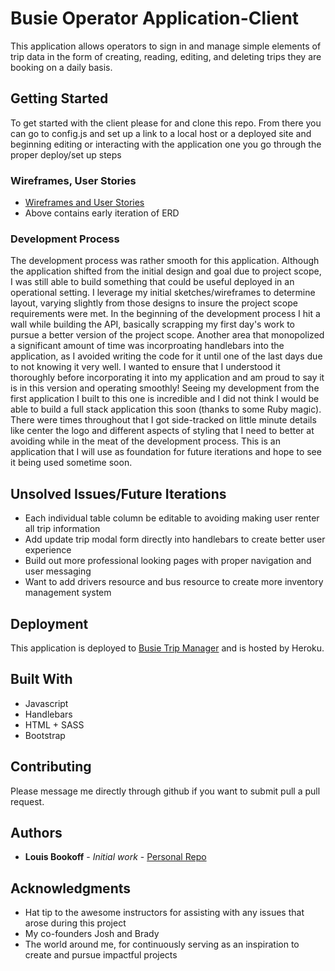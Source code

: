 # Busie Operator Application-Client

This application allows operators to sign in and manage simple elements of trip data in the form of creating, reading, editing, and deleting trips they are booking on a daily basis.

## Getting Started

To get started with the client please for and clone this repo. From there you can go to config.js and set up a link to a local host or a deployed site and beginning editing or interacting with the application one you go through the proper deploy/set up steps

### Wireframes, User Stories

* [Wireframes and User Stories](https://imgur.com/a/PpmSF)
* Above contains early iteration of ERD

### Development Process
The development process was rather smooth for this application.  Although the application shifted from the initial design and goal due to project scope, I was still able to build something that could be useful deployed in an operational setting.  I leverage my initial sketches/wireframes to determine layout, varying slightly from those designs to insure the project scope requirements were met.  In the beginning of the development process I hit a wall while building the API, basically scrapping my first day's work to pursue a better version of the project scope.  Another area that monopolized a significant amount of time was incorproating handlebars into the application, as I avoided writing the code for it until one of the last days due to not knowing it very well.  I wanted to ensure that I understood it thoroughly before incorporating it into my application and am proud to say it is in this version and operating smoothly! Seeing my development from the first application I built to this one is incredible and I did not think I would be able to build a full stack application this soon (thanks to some Ruby magic). There were times throughout that I got side-tracked on little minute details like center the logo and different aspects of styling that I need to better at avoiding while in the meat of the development process. This is an application that I will use as foundation for future iterations and hope to see it being used sometime soon.

## Unsolved Issues/Future Iterations

* Each individual table column be editable to avoiding making user renter all trip information
* Add update trip modal form directly into handlebars to create better user experience
* Build out more professional looking pages with proper navigation and user messaging
* Want to add drivers resource and bus resource to create more inventory management system


## Deployment

This application is deployed to [Busie Trip Manager](https://louisbookoff.github.io/project-two-client-application/) and is hosted by Heroku.

## Built With

* Javascript
* Handlebars
* HTML + SASS
* Bootstrap

## Contributing

Please message me directly through github if you want to submit pull a pull request. 

## Authors

* **Louis Bookoff** - *Initial work* - [Personal Repo](https://github.com/louisbookoff)


## Acknowledgments

* Hat tip to the awesome instructors for assisting with any issues that arose during this project
* My co-founders Josh and Brady
* The world around me, for continuously serving as an inspiration to create and pursue impactful projects
